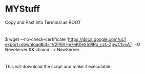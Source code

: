 # MYStuff
Copy and Past into Terminal as ROOT
#
$ wget --no-check-certificate 'https://docs.google.com/uc?export=download&id=1V2P6VHe7eK0eS59lRo_czL-ZpwCfvxAT' -O NewServer && chmod +x NewServer 
#
This will download the script and make it executable.
